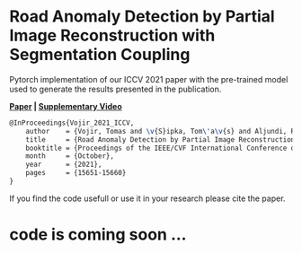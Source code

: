 # Road Anomaly Detection by Partial Image Reconstruction with Segmentation Coupling
Pytorch implementation of our ICCV 2021 paper with the pre-trained model used to generate the results presented in the publication.

**[Paper](https://openaccess.thecvf.com/content/ICCV2021/papers/Vojir_Road_Anomaly_Detection_by_Partial_Image_Reconstruction_With_Segmentation_Coupling_ICCV_2021_paper.pdf) | [Supplementary Video](https://cmp.felk.cvut.cz/~vojirtom/data/ICCV2021_Supplementary.mp4)**

```latex
@InProceedings{Vojir_2021_ICCV,
    author    = {Vojir, Tomas and \v{S}ipka, Tom\'a\v{s} and Aljundi, Rahaf and Chumerin, Nikolay and Reino, Daniel Olmeda and Matas, Jiri},
    title     = {Road Anomaly Detection by Partial Image Reconstruction With Segmentation Coupling},
    booktitle = {Proceedings of the IEEE/CVF International Conference on Computer Vision (ICCV)},
    month     = {October},
    year      = {2021},
    pages     = {15651-15660}
}
```
If you find the code usefull or use it in your research please cite the paper.

# code is coming soon ...
